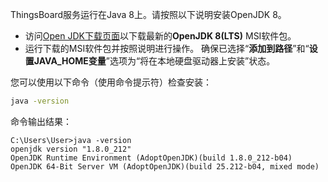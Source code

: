 ThingsBoard服务运行在Java 8上。请按照以下说明安装OpenJDK 8。

 * 访问[Open JDK下载页面](https://adoptopenjdk.net/index.html)以下载最新的**OpenJDK 8(LTS)** MSI软件包。
 * 运行下载的MSI软件包并按照说明进行操作。
确保已选择“**添加到路径**”和“**设置JAVA_HOME变量**”选项为“将在本地硬盘驱动器上安装”状态。


您可以使用以下命令（使用命令提示符）检查安装：

```bash
java -version
```

命令输出结果：

```text
C:\Users\User>java -version
openjdk version "1.8.0_212"
OpenJDK Runtime Environment (AdoptOpenJDK)(build 1.8.0_212-b04)
OpenJDK 64-Bit Server VM (AdoptOpenJDK)(build 25.212-b04, mixed mode)
```